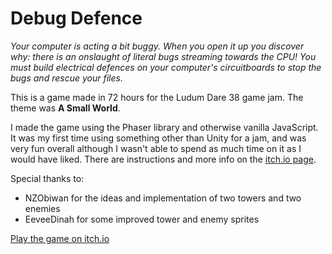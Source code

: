 # Debug Defence

*Your computer is acting a bit buggy. When you open it up you discover why: there is an onslaught of literal bugs streaming towards the CPU! You must build electrical defences on your computer's circuitboards to stop the bugs and rescue your files.*

This is a game made in 72 hours for the Ludum Dare 38 game jam. The theme was **A Small World**.

I made the game using the Phaser library and otherwise vanilla JavaScript. It was my first time using something other than Unity for a jam, and was very fun overall although
I wasn't able to spend as much time on it as I would have liked. There are instructions and more info on the [itch.io page](https://neptunianeclipse.itch.io/debug-defence).

Special thanks to:
- NZObiwan for the ideas and implementation of two towers and two enemies
- EeveeDinah for some improved tower and enemy sprites

[Play the game on itch.io](https://neptunianeclipse.itch.io/debug-defence)